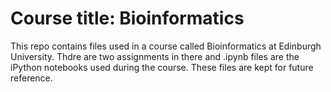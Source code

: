 # Course title: Bioinformatics

This repo contains files used in a course called Bioinformatics at Edinburgh University. Thdre are two assignments in there and .ipynb files are the iPython notebooks used during the course. These files are kept for future reference. 
